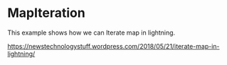 # MapIteration
This example shows how we can Iterate map in lightning.

https://newstechnologystuff.wordpress.com/2018/05/21/iterate-map-in-lightning/
